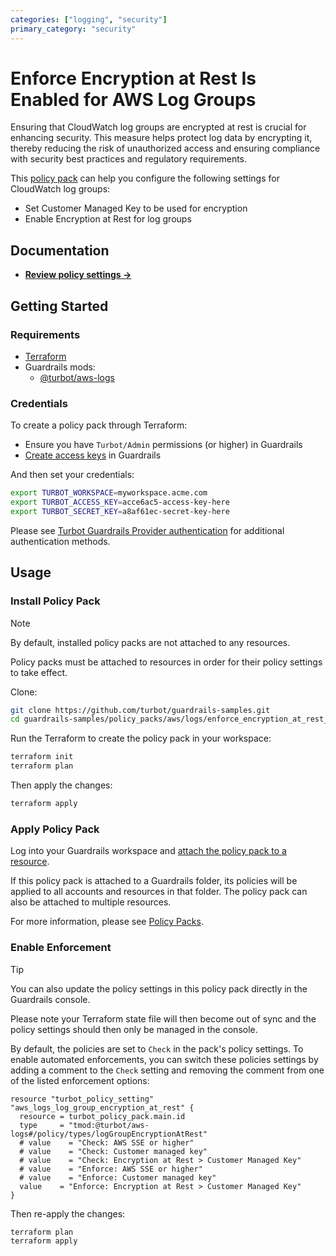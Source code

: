 ```yaml
---
categories: ["logging", "security"]
primary_category: "security"
---
```


# Enforce Encryption at Rest Is Enabled for AWS Log Groups

Ensuring that CloudWatch log groups are encrypted at rest is crucial for enhancing security. This measure helps protect log data by encrypting it, thereby reducing the risk of unauthorized access and ensuring compliance with security best practices and regulatory requirements.

This [policy pack](https://turbot.com/guardrails/docs/concepts/policy-packs) can help you configure the following settings for CloudWatch log groups:

- Set Customer Managed Key to be used for encryption
- Enable Encryption at Rest for log groups

## Documentation

- **[Review policy settings →](https://hub.guardrails.turbot.com/policy-packs/aws_logs_enforce_encryption_at_rest_is_enabled_for_log_groups/settings)**

## Getting Started

### Requirements

- [Terraform](https://developer.hashicorp.com/terraform/install)
- Guardrails mods:
  - [@turbot/aws-logs](https://hub.guardrails.turbot.com/mods/aws/mods/aws-logs)

### Credentials

To create a policy pack through Terraform:

- Ensure you have `Turbot/Admin` permissions (or higher) in Guardrails
- [Create access keys](https://turbot.com/guardrails/docs/guides/iam/access-keys#generate-a-new-guardrails-api-access-key) in Guardrails

And then set your credentials:

```sh
export TURBOT_WORKSPACE=myworkspace.acme.com
export TURBOT_ACCESS_KEY=acce6ac5-access-key-here
export TURBOT_SECRET_KEY=a8af61ec-secret-key-here
```

Please see [Turbot Guardrails Provider authentication](https://registry.terraform.io/providers/turbot/turbot/latest/docs#authentication) for additional authentication methods.

## Usage

### Install Policy Pack

> [!NOTE]
> By default, installed policy packs are not attached to any resources.
>
> Policy packs must be attached to resources in order for their policy settings to take effect.

Clone:

```sh
git clone https://github.com/turbot/guardrails-samples.git
cd guardrails-samples/policy_packs/aws/logs/enforce_encryption_at_rest_is_enabled_for_log_groups
```

Run the Terraform to create the policy pack in your workspace:

```sh
terraform init
terraform plan
```

Then apply the changes:

```sh
terraform apply
```

### Apply Policy Pack

Log into your Guardrails workspace and [attach the policy pack to a resource](https://turbot.com/guardrails/docs/guides/policy-packs#attach-a-policy-pack-to-a-resource).

If this policy pack is attached to a Guardrails folder, its policies will be applied to all accounts and resources in that folder. The policy pack can also be attached to multiple resources.

For more information, please see [Policy Packs](https://turbot.com/guardrails/docs/concepts/policy-packs).

### Enable Enforcement

> [!TIP]
> You can also update the policy settings in this policy pack directly in the Guardrails console.
>
> Please note your Terraform state file will then become out of sync and the policy settings should then only be managed in the console.

By default, the policies are set to `Check` in the pack's policy settings. To enable automated enforcements, you can switch these policies settings by adding a comment to the `Check` setting and removing the comment from one of the listed enforcement options:

```hcl
resource "turbot_policy_setting" "aws_logs_log_group_encryption_at_rest" {
  resource = turbot_policy_pack.main.id
  type     = "tmod:@turbot/aws-logs#/policy/types/logGroupEncryptionAtRest"
  # value    = "Check: AWS SSE or higher"
  # value    = "Check: Customer managed key"
  # value    = "Check: Encryption at Rest > Customer Managed Key"
  # value    = "Enforce: AWS SSE or higher"
  # value    = "Enforce: Customer managed key"
  value    = "Enforce: Encryption at Rest > Customer Managed Key"
}
```

Then re-apply the changes:

```sh
terraform plan
terraform apply
```
